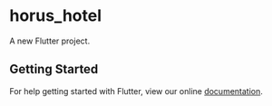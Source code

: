 # horus_hotel

A new Flutter project.

## Getting Started

For help getting started with Flutter, view our online
[documentation](https://flutter.io/).
